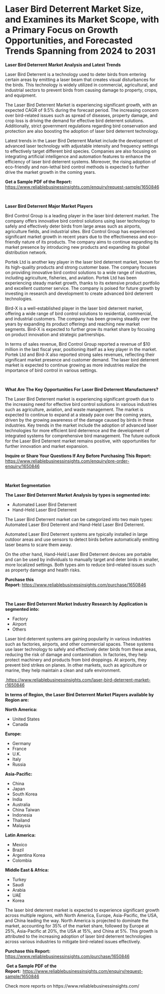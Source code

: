 <p><h1>Laser Bird Deterrent Market Size, and Examines its Market Scope, with a Primary Focus on Growth Opportunities, and Forecasted Trends Spanning from 2024 to 2031</h1></p><p><strong>Laser Bird Deterrent Market Analysis and Latest Trends</strong></p>
<p><p>Laser Bird Deterrent is a technology used to deter birds from entering certain areas by emitting a laser beam that creates visual disturbances for the birds. This technology is widely utilized in commercial, agricultural, and industrial sectors to prevent birds from causing damage to property, crops, and equipment.</p><p>The Laser Bird Deterrent Market is experiencing significant growth, with an expected CAGR of 9.5% during the forecast period. The increasing concern over bird-related issues such as spread of diseases, property damage, and crop loss is driving the demand for effective bird deterrent solutions. Additionally, strict government regulations regarding bird conservation and protection are also boosting the adoption of laser bird deterrent technology.</p><p>Latest trends in the Laser Bird Deterrent Market include the development of advanced laser technology with adjustable intensity and frequency settings to effectively target different bird species. Companies are also focusing on integrating artificial intelligence and automation features to enhance the efficiency of laser bird deterrent systems. Moreover, the rising adoption of eco-friendly and non-lethal bird control methods is expected to further drive the market growth in the coming years.</p></p>
<p><strong>Get a Sample PDF of the Report:&nbsp;</strong> <a href="https://www.reliablebusinessinsights.com/enquiry/request-sample/1650846">https://www.reliablebusinessinsights.com/enquiry/request-sample/1650846</a></p>
<p>&nbsp;</p>
<p><strong>Laser Bird Deterrent Major Market Players</strong></p>
<p><p>Bird Control Group is a leading player in the laser bird deterrent market. The company offers innovative bird control solutions using laser technology to safely and effectively deter birds from large areas such as airports, agriculture fields, and industrial sites. Bird Control Group has experienced significant market growth in recent years due to the effectiveness and eco-friendly nature of its products. The company aims to continue expanding its market presence by introducing new products and expanding its global distribution network.</p><p>Portek Ltd is another key player in the laser bird deterrent market, known for its high-quality products and strong customer base. The company focuses on providing innovative bird control solutions to a wide range of industries, including agriculture, fisheries, and aviation. Portek Ltd has been experiencing steady market growth, thanks to its extensive product portfolio and excellent customer service. The company is poised for future growth by investing in research and development to create advanced bird deterrent technologies.</p><p>Bird-X is a well-established player in the laser bird deterrent market, offering a wide range of bird control solutions to residential, commercial, and industrial customers. The company has been growing steadily over the years by expanding its product offerings and reaching new market segments. Bird-X is expected to further grow its market share by focusing on product innovation and strategic partnerships.</p><p>In terms of sales revenue, Bird Control Group reported a revenue of $10 million in the last fiscal year, positioning itself as a key player in the market. Portek Ltd and Bird-X also reported strong sales revenues, reflecting their significant market presence and customer demand. The laser bird deterrent market is expected to continue growing as more industries realize the importance of bird control in various settings.</p></p>
<p>&nbsp;</p>
<p><strong>What Are The Key Opportunities For Laser Bird Deterrent Manufacturers?</strong></p>
<p><p>The Laser Bird Deterrent market is experiencing significant growth due to the increasing need for effective bird control solutions in various industries such as agriculture, aviation, and waste management. The market is expected to continue to expand at a steady pace over the coming years, driven by the growing awareness of the damage caused by birds in these industries. Key trends in the market include the adoption of advanced laser technologies for more efficient bird deterrence and the development of integrated systems for comprehensive bird management. The future outlook for the Laser Bird Deterrent market remains positive, with opportunities for further innovation and market expansion.</p></p>
<p><strong>Inquire or Share Your Questions If Any Before Purchasing This Report:</strong> <a href="https://www.reliablebusinessinsights.com/enquiry/pre-order-enquiry/1650846">https://www.reliablebusinessinsights.com/enquiry/pre-order-enquiry/1650846</a></p>
<p>&nbsp;</p>
<p><strong>Market Segmentation</strong></p>
<p><strong>The Laser Bird Deterrent Market Analysis by types is segmented into:</strong></p>
<p><ul><li>Automated Laser Bird Deterrent</li><li>Hand-Held Laser Bird Deterrent</li></ul></p>
<p><p>The Laser Bird Deterrent market can be categorized into two main types: Automated Laser Bird Deterrent and Hand-Held Laser Bird Deterrent. </p><p>Automated Laser Bird Deterrent systems are typically installed in large outdoor areas and use sensors to detect birds before automatically emitting laser beams to scare them away. </p><p>On the other hand, Hand-Held Laser Bird Deterrent devices are portable and can be used by individuals to manually target and deter birds in smaller, more localized settings. Both types aim to reduce bird-related issues such as property damage and health risks.</p></p>
<p><strong>Purchase this Report:&nbsp;</strong><a href="https://www.reliablebusinessinsights.com/purchase/1650846">https://www.reliablebusinessinsights.com/purchase/1650846</a></p>
<p>&nbsp;</p>
<p><strong>The Laser Bird Deterrent Market Industry Research by Application is segmented into:</strong></p>
<p><ul><li>Factory</li><li>Airport</li><li>Others</li></ul></p>
<p><p>Laser bird deterrent systems are gaining popularity in various industries such as factories, airports, and other commercial spaces. These systems use laser technology to safely and effectively deter birds from these areas, reducing the risk of damage and contamination. In factories, they help protect machinery and products from bird droppings. At airports, they prevent bird strikes on planes. In other markets, such as agriculture or marine, they help maintain a clean and safe environment.</p></p>
<p><a href="https://www.reliablebusinessinsights.com/laser-bird-deterrent-market-r1650846">&nbsp;https://www.reliablebusinessinsights.com/laser-bird-deterrent-market-r1650846</a></p>
<p><strong>In terms of Region, the Laser Bird Deterrent Market Players available by Region are:</strong></p>
<p>
    <p> <strong> North America: </strong>
        <ul>
            <li>United States</li>
            <li>Canada</li>
        </ul>
        </p> 
    <p> <strong> Europe: </strong>
        <ul>
            <li>Germany</li>
            <li>France</li>
            <li>U.K.</li>
            <li>Italy</li>
            <li>Russia</li>
        </ul>
        </p> 
    <p> <strong> Asia-Pacific: </strong>
        <ul>
            <li>China</li>
            <li>Japan</li>
            <li>South Korea</li>
            <li>India</li>
            <li>Australia</li>
            <li>China Taiwan</li>
            <li>Indonesia</li>
            <li>Thailand</li>
            <li>Malaysia</li>
        </ul>
        </p> 
    <p> <strong> Latin America: </strong>
        <ul>
            <li>Mexico</li>
            <li>Brazil</li>
            <li>Argentina Korea</li>
            <li>Colombia</li>
        </ul>
        </p> 
    <p> <strong> Middle East & Africa: </strong>
        <ul>
            <li>Turkey</li>
            <li>Saudi</li>
            <li>Arabia</li>
            <li>UAE</li>
            <li>Korea</li>
        </ul>
    </p>
    </p>
<p><p>The laser bird deterrent market is expected to experience significant growth across multiple regions, with North America, Europe, Asia-Pacific, the USA, and China leading the way. North America is projected to dominate the market, accounting for 35% of the market share, followed by Europe at 25%, Asia-Pacific at 20%, the USA at 15%, and China at 5%. This growth is attributed to the increasing adoption of laser bird deterrent technologies across various industries to mitigate bird-related issues effectively.</p></p>
<p><strong>Purchase this Report: </strong><a href="https://www.reliablebusinessinsights.com/purchase/1650846">https://www.reliablebusinessinsights.com/purchase/1650846</a></p>
<p>&nbsp;<strong>Get a Sample PDF of the Report:&nbsp;&nbsp;</strong><a href="https://www.reliablebusinessinsights.com/enquiry/request-sample/1650846">https://www.reliablebusinessinsights.com/enquiry/request-sample/1650846</a></p>
<p><strong></strong></p>
<p>Check more reports on https://www.reliablebusinessinsights.com/</p>